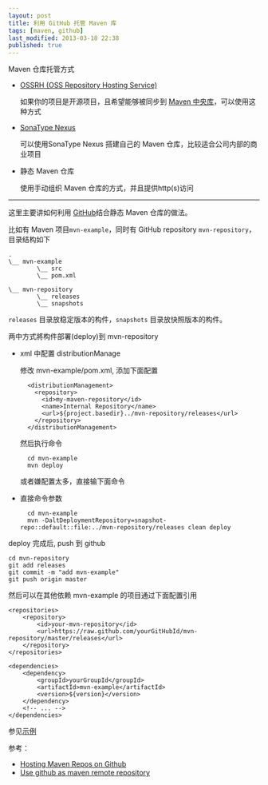 ```yaml
---
layout: post
title: 利用 GitHub 托管 Maven 库
tags: [maven, github]
last_modified: 2013-03-18 22:38
published: true
---
```


Maven 仓库托管方式

* [OSSRH (OSS Repository Hosting Service)](https://docs.sonatype.org/display/Repository/Sonatype+OSS+Maven+Repository+Usage+Guide)

    如果你的项目是开源项目，且希望能够被同步到 [Maven 中央库](http://search.maven.org/)，可以使用这种方式

* [SonaType Nexus](http://www.sonatype.org/nexus/)

    可以使用SonaType Nexus 搭建自己的 Maven 仓库，比较适合公司内部的商业项目

* 静态 Maven 仓库

    使用手动组织 Maven 仓库的方式，并且提供http(s)访问

***

这里主要讲如何利用 [GitHub](https://github.com)结合静态 Maven 仓库的做法。

比如有 Maven 项目`mvn-example`，同时有 GitHub repository `mvn-repository`，目录结构如下

	.
	\__ mvn-example
            \__ src
            \__ pom.xml

	\__ mvn-repository
            \__ releases
            \__ snapshots

`releases` 目录放稳定版本的构件，`snapshots` 目录放快照版本的构件。

两中方式將构件部署(deploy)到 mvn-repository

* xml 中配置 distributionManage

    修改 mvn-example/pom.xml, 添加下面配置

        <distributionManagement>
          <repository>
            <id>my-maven-repository</id>
            <name>Internal Repository</name>
            <url>${project.basedir}../mvn-repository/releases</url>
          </repository>
        </distributionManagement>

    然后执行命令

        cd mvn-example
        mvn deploy

    或者嫌配置太多，直接输下面命令

* 直接命令参数

        cd mvn-example
        mvn -DaltDeploymentRepository=snapshot-repo::default::file:../mvn-repository/releases clean deploy

deploy 完成后, push 到 github

    cd mvn-repository
    git add releases
    git commit -m "add mvn-example"
    git push origin master

然后可以在其他依赖 mvn-example 的项目通过下面配置引用

    <repositories>
        <repository>
            <id>your-mvn-repository</id>
            <url>https://raw.github.com/yourGitHubId/mvn-repository/master/releases</url>
        </repository>
    </repositories>

    <dependencies>
        <dependency>
            <groupId>yourGroupId</groupId>
            <artifactId>mvn-example</artifactId>
            <version>${version}</version>
        </dependency>
        <!-- ... -->
    </dependencies>

参见[示例](https://github.com/bastengao/mvn-repository)

参考：

* [Hosting Maven Repos on Github](http://cemerick.com/2010/08/24/hosting-maven-repos-on-github/)
* [Use github as maven remote repository](http://blog.rueedlinger.ch/2012/09/use-github-as-maven-remote-repository/)
